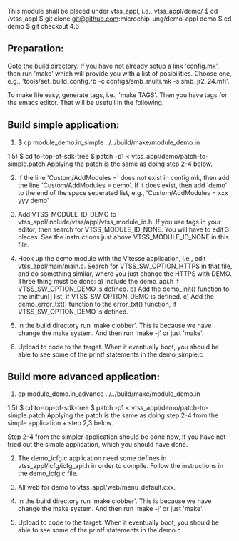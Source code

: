 This module shall be placed under vtss_appl, i.e., vtss_appl/demo/
 $ cd <webstax-source-root>/vtss_appl
 $ git clone git@github.com:microchip-ung/demo-appl demo
 $ cd demo
 $ git checkout 4.6

Preparation:
------------
Goto the build directory. If you have not already setup a link 'config.mk', then run
'make' which will provide you with a list of posibilities. Choose one, e.g.,
'tools/set_build_config.rb -c configs/smb_multi.mk -s smb_jr2_24.mfi'.

To make life easy, generate tags, i.e., 'make TAGS'. Then you have tags for the emacs
editor. That will be usefull in the following.


Build simple application:
-------------------------
1)   $ cp module_demo.in_simple ../../build/make/module_demo.in

1.5) $ cd to-top-of-sdk-tree
     $ patch -p1 < vtss_appl/demo/patch-to-simple.patch
     Applying the patch is the same as doing step 2-4 below.
     
2) If the line 'Custom/AddModules =' does not exist in config.mk, then add the line
'Custom/AddModules = demo'. If it does exist, then add 'demo' to the end of the
space seperated list, e.g., 'Custom/AddModules = xxx yyy demo'

3) Add VTSS_MODULE_ID_DEMO to vtss_appl/include/vtss/appl/vtss_module_id.h.
If you use tags in your editor, then search for VTSS_MODULE_ID_NONE.
You will have to edit 3 places. See the instructions just above
VTSS_MODULE_ID_NONE in this file.

4) Hook up the demo module with the Vitesse application, i.e., edit 
vtss_appl/main/main.c. Search for VTSS_SW_OPTION_HTTPS in that file,
and do something similar, where you just change the HTTPS with DEMO.
Three thing must be done:
 a) Include the demo_api.h if VTSS_SW_OPTION_DEMO is defined.
 b) Add the demo_init() function to the initfun[] list, if
    VTSS_SW_OPTION_DEMO is defined.
 c) Add the demo_error_txt() function to the error_txt() function,
    if VTSS_SW_OPTION_DEMO is defined.

5) In the build directory run 'make clobber'. This is because we have
change the make system. And then run 'make -j' or just 'make'.

6) Upload to code to the target. When it eventually boot, you should
be able to see some of the printf statements in the demo_simple.c


Build more advanced application:
--------------------------------
1) cp module_demo.in_advance ../../build/make/module_demo.in

1.5) $ cd to-top-of-sdk-tree
     $ patch -p1 < vtss_appl/demo/patch-to-simple.patch
     Applying the patch is the same as doing step 2-4 from the simple application + step 2,3 below.

Step 2-4 from the simpler application should be done now, if you have
not tried out the simple application, which you should have done.

2) The demo_icfg.c application need some defines in vtss_appl/icfg/icfg_api.h
in order to compile. Follow the instructions in the demo_icfg.c file.

3) All web for demo to vtss_appl/web/menu_default.cxx.

4) In the build directory run 'make clobber'. This is because we have
change the make system. And then run 'make -j' or just 'make'.

5) Upload to code to the target. When it eventually boot, you should
be able to see some of the printf statements in the demo.c
